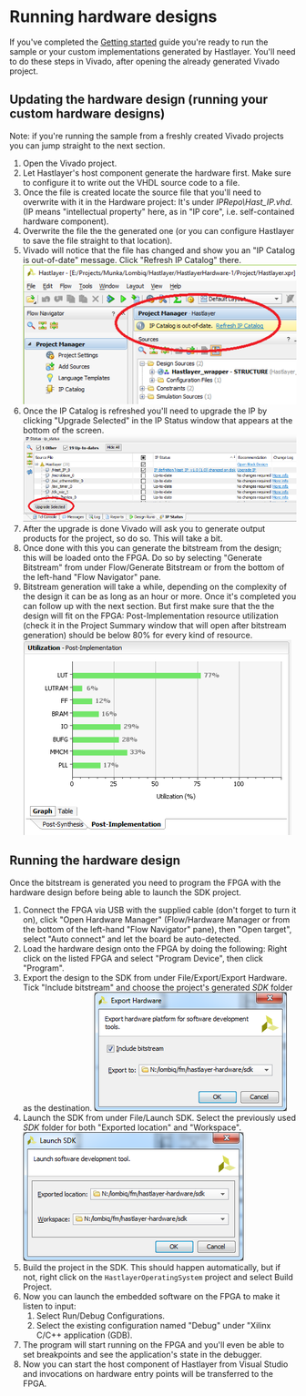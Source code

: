 # Running hardware designs



If you've completed the [Getting started](GettingStarted.md) guide you're ready to run the sample or your custom implementations generated by Hastlayer. You'll need to do these steps in Vivado, after opening the already generated Vivado project.


## Updating the hardware design (running your custom hardware designs)

Note: if you're running the sample from a freshly created Vivado projects you can jump straight to the next section.

1. Open the Vivado project.
2. Let Hastlayer's host component generate the hardware first. Make sure to configure it to write out the VHDL source code to a file.
3. Once the file is created locate the source file that you'll need to overwrite with it in the Hardware project: It's under *IPRepo\Hast_IP.vhd*. (IP means "intellectual property" here, as in "IP core", i.e. self-contained hardware component).
4. Overwrite the file the the generated one (or you can configure Hastlayer to save the file straight to that location).
5. Vivado will notice that the file has changed and show you an "IP Catalog is out-of-date" message. Click "Refresh IP Catalog" there.
![IP Catalog is out-of-date](Images/IPCatalogOutOfDate.png)
6. Once the IP Catalog is refreshed you'll need to upgrade the IP by clicking "Upgrade Selected" in the IP Status window that appears at the bottom of the screen.
![Upgrade IP](Images/UpgradeIP.png)
7. After the upgrade is done Vivado will ask you to generate output products for the project, so do so. This will take a bit.
8. Once done with this you can generate the bitstream from the design; this will be loaded onto the FPGA. Do so by selecting "Generate Bitstream" from under Flow/Generate Bitstream or from the bottom of the left-hand "Flow Navigator" pane. 
9. Bitstream generation will take a while, depending on the complexity of the design it can be as long as an hour or more. Once it's completed you can follow up with the next section. But first make sure that the the design will fit on the FPGA: Post-Implementation resource utilization (check it in the Project Summary window that will open after bitstream generation) should be below 80% for every kind of resource.
![Resource Utilization](Images/ResourceUtilization.png)


## Running the hardware design

Once the bitstream is generated you need to program the FPGA with the hardware design before being able to launch the SDK project.

1. Connect the FPGA via USB with the supplied cable (don't forget to turn it on), click "Open Hardware Manager" (Flow/Hardware Manager or from the bottom of the left-hand "Flow Navigator" pane), then "Open target", select "Auto connect" and let the board be auto-detected.
2. Load the hardware design onto the FPGA by doing the following: Right click on the listed FPGA and select "Program Device", then click "Program".
3. Export the design to the SDK from under File/Export/Export Hardware. Tick "Include bitstream" and choose the project's generated *SDK* folder as the destination.
![Export Hardware](Images/ExportHardwareToSDK.png)
4. Launch the SDK from under File/Launch SDK. Select the previously used *SDK* folder for both "Exported location" and "Workspace".
![Launch SDK](Images/LaunchSDK.png)
6. Build the project in the SDK. This should happen automatically, but if not, right click on the `HastlayerOperatingSystem` project and select Build Project.
7. Now you can launch the embedded software on the FPGA to make it listen to input:
	1. Select Run/Debug Configurations.
	2. Select the existing configuration named "Debug" under "Xilinx C/C++ application (GDB).
8. The program will start running on the FPGA and you'll even be able to set breakpoints and see the application's state in the debugger.
9. Now you can start the host component of Hastlayer from Visual Studio and invocations on hardware entry points will be transferred to the FPGA.